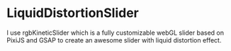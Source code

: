 # LiquidDistortionSlider
I use rgbKineticSlider which is a fully customizable webGL slider based on PixiJS and GSAP to create an awesome slider with liquid distortion effect.
